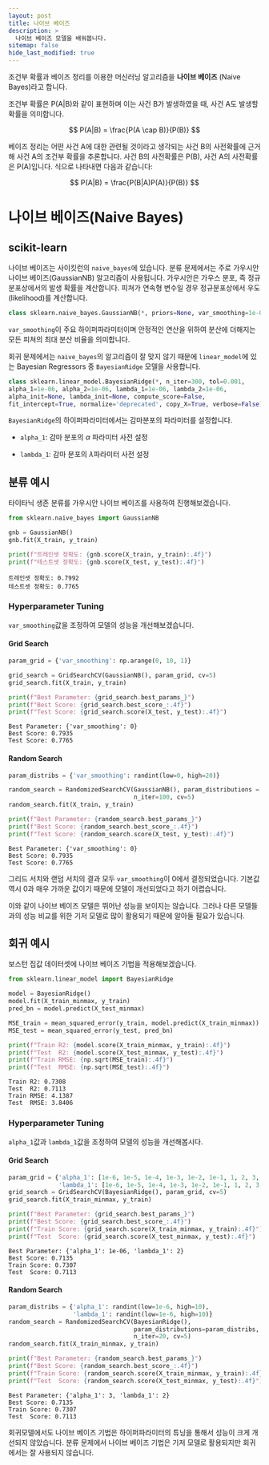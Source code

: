 ```yaml
---
layout: post
title: 나이브 베이즈
description: >
  나이브 베이즈 모델을 배워봅니다.
sitemap: false
hide_last_modified: true
---
```


조건부 확률과 베이즈 정리를 이용한 머신러닝 알고리즘을 **나이브 베이즈** (Naive Bayes)라고 합니다. 

조건부 확률은 P(A|B)와 같이 표현하며 이는 사건 B가 발생하였을 때, 사건 A도 발생할 확률을 의미합니다. 

$$
P(A|B) = \frac{P(A \cap B)}{P(B)}
$$

베이즈 정리는 어떤 사건 A에 대한 관련될 것이라고 생각되는 사건 B의 사전확률에 근거해 사건 A의 조건부 확률을 추론합니다. 사건 B의 사전확률은 P(B), 사건 A의 사전확률은 P(A)입니다. 식으로 나타내면 다음과 같습니다: 

$$
P(A|B) = \frac{P(B|A)P(A)}{P(B)}
$$

# 나이브 베이즈(Naive Bayes)

## scikit-learn

나이브 베이즈는 사이킷런의 `naive_bayes`에 있습니다. 분류 문제에서는 주로 가우시안 나이브 베이즈(GaussianNB) 알고리즘이 사용됩니다.  가우시안은 가우스 분포, 즉 정규분포상에서의 발생 확률을 계산합니다. 피쳐가 연속형 변수일 경우 정규분포상에서 우도(likelihood)를 계산합니다. 

```python
class sklearn.naive_bayes.GaussianNB(*, priors=None, var_smoothing=1e-09)
```

`var_smoothing`이 주요 하이퍼파라미터이며 안정적인 연산을 위하여 분산에 더해지는 모든 피쳐의 최대 분산 비율을 의미합니다.

회귀 문제에서는 `naive_bayes`의 알고리즘이 잘 맞지 않기 때문에 `linear_model`에 있는 Bayesian Regressors 중 `BayesianRidge` 모델을 사용합니다.

```python
class sklearn.linear_model.BayesianRidge(*, n_iter=300, tol=0.001, 
alpha_1=1e-06, alpha_2=1e-06, lambda_1=1e-06, lambda_2=1e-06, 
alpha_init=None, lambda_init=None, compute_score=False, 
fit_intercept=True, normalize='deprecated', copy_X=True, verbose=False) 
```

`BayesianRidge`의 하이퍼파라미터에서는 감마분포의 파라미터를 설정합니다. 

- `alpha_1`: 감마 분포의 $\alpha$ 파라미터 사전 설정

- `lambda_1`: 감마 분포의 $\lambda$파라미터 사전 설정

## 분류 예시

타이타닉 생존 분류를 가우시안 나이브 베이즈를 사용하여 진행해보겠습니다.

```python
from sklearn.naive_bayes import GaussianNB
```

```python
gnb = GaussianNB()
gnb.fit(X_train, y_train)

print(f"트레인셋 정확도: {gnb.score(X_train, y_train):.4f}")
print(f"테스트셋 정확도: {gnb.score(X_test, y_test):.4f}")
```

```
트레인셋 정확도: 0.7992
테스트셋 정확도: 0.7765
```

### Hyperparameter Tuning

`var_smoothing`값을 조정하여 모델의 성능을 개선해보겠습니다. 

#### Grid Search

```python
param_grid = {'var_smoothing': np.arange(0, 10, 1)}

grid_search = GridSearchCV(GaussianNB(), param_grid, cv=5)
grid_search.fit(X_train, y_train)

print(f"Best Parameter: {grid_search.best_params_}")
print(f"Best Score: {grid_search.best_score_:.4f}")
print(f"Test Score: {grid_search.score(X_test, y_test):.4f}")
```

```
Best Parameter: {'var_smoothing': 0}
Best Score: 0.7935
Test Score: 0.7765
```

#### Random Search

```python
param_distribs = {'var_smoothing': randint(low=0, high=20)}

random_search = RandomizedSearchCV(GaussianNB(), param_distributions = param_distribs,
                                   n_iter=100, cv=5)
random_search.fit(X_train, y_train)

print(f"Best Parameter: {random_search.best_params_}")
print(f"Best Score: {random_search.best_score_:.4f}")
print(f"Test Score: {random_search.score(X_test, y_test):.4f}")
```

```
Best Parameter: {'var_smoothing': 0}
Best Score: 0.7935
Test Score: 0.7765
```

그리드 서치와 랜덤 서치의 결과 모두 `var_smoothing`이 0에서 결정되었습니다. 기본값 역시 0과 매우 가까운 값이기 때문에 모델이 개선되었다고 하기 어렵습니다. 

이와 같이 나이브 베이즈 모델은 뛰어난 성능을 보이지는 않습니다. 그러나 다른 모델들과의 성능 비교를 위한 기저 모델로 많이 활용되기 때문에 알아둘 필요가 있습니다.

## 회귀 예시

보스턴 집값 데이터셋에 나이브 베이즈 기법을 적용해보겠습니다.

```python
from sklearn.linear_model import BayesianRidge
```

```python
model = BayesianRidge()
model.fit(X_train_minmax, y_train)
pred_bn = model.predict(X_test_minmax)

MSE_train = mean_squared_error(y_train, model.predict(X_train_minmax))
MSE_test = mean_squared_error(y_test, pred_bn)

print(f"Train R2: {model.score(X_train_minmax, y_train):.4f}")
print(f"Test  R2: {model.score(X_test_minmax, y_test):.4f}")
print(f"Train RMSE: {np.sqrt(MSE_train):.4f}")
print(f"Test  RMSE: {np.sqrt(MSE_test):.4f}")
```

```
Train R2: 0.7308
Test  R2: 0.7113
Train RMSE: 4.1387
Test  RMSE: 3.8406
```

### Hyperparameter Tuning

`alpha_1`값과 `lambda_1`값을 조정하여 모델의 성능을 개선해봅시다.

#### Grid Search

```python
param_grid = {'alpha_1': [1e-6, 1e-5, 1e-4, 1e-3, 1e-2, 1e-1, 1, 2, 3, 4],
              'lambda_1': [1e-6, 1e-5, 1e-4, 1e-3, 1e-2, 1e-1, 1, 2, 3, 4]}
grid_search = GridSearchCV(BayesianRidge(), param_grid, cv=5)
grid_search.fit(X_train_minmax, y_train)

print(f"Best Parameter: {grid_search.best_params_}")
print(f"Best Score: {grid_search.best_score_:.4f}")
print(f"Train Score: {grid_search.score(X_train_minmax, y_train):.4f}")
print(f"Test  Score: {grid_search.score(X_test_minmax, y_test):.4f}")
```

```
Best Parameter: {'alpha_1': 1e-06, 'lambda_1': 2}
Best Score: 0.7135
Train Score: 0.7307
Test  Score: 0.7113
```

#### Random Search

```python
param_distribs = {'alpha_1': randint(low=1e-6, high=10),
                  'lambda_1': randint(low=1e-6, high=10)}
random_search = RandomizedSearchCV(BayesianRidge(),
                                   param_distributions=param_distribs, 
                                   n_iter=20, cv=5)
random_search.fit(X_train_minmax, y_train)

print(f"Best Parameter: {random_search.best_params_}")
print(f"Best Score: {random_search.best_score_:.4f}")
print(f"Train Score: {random_search.score(X_train_minmax, y_train):.4f}")
print(f"Test  Score: {random_search.score(X_test_minmax, y_test):.4f}")
```

```
Best Parameter: {'alpha_1': 3, 'lambda_1': 2}
Best Score: 0.7135
Train Score: 0.7307
Test  Score: 0.7113
```

회귀모델에서도 나이브 베이즈 기법은 하이퍼파라미터의 튜닝을 통해서 성능이 크게 개선되지 않았습니다. 분류 문제에서 나이브 베이즈 기법은 기저 모델로 활용되지만 회귀에서는 잘 사용되지 않습니다. 
